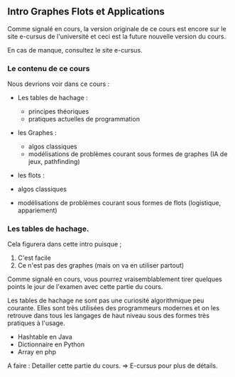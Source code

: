 ## Intro Graphes Flots et Applications

Comme signalé en cours, la version originale de ce cours est encore sur le site
e-cursus de l'université et ceci est la future nouvelle version du cours.

En cas de manque, consultez le site e-cursus.

### Le contenu de ce cours

Nous devrions voir dans ce cours :
- Les tables de hachage :
  - principes théoriques
  - pratiques actuelles de programmation

- les Graphes :
  - algos classiques
  - modélisations de problèmes courant sous formes de graphes (IA de jeux,
  pathfinding)

- les flots :
- algos classiques
- modélisations de problèmes courant sous formes de flots
(logistique, appariement)


### Les tables de hachage.
Cela figurera dans cette intro puisque ;
1. C'est facile
2. Ce n'est pas des graphes (mais on va en utiliser partout)

Comme signalé en cours, vous pourrez vraisemblablement tirer quelques
points le jour de l'examen avec cette partie du cours.

Les tables de hachage ne sont pas une curiosité algorithmique peu courante.
Elles sont très utilisées des programmeurs modernes et on les retrouve dans
tous les langages de haut niveau sous des formes très pratiques à l'usage.
- Hashtable en Java
- Dictionnaire en Python
- Array en php

A faire : Detailler cette partie du cours. => E-cursus pour plus de détails.
